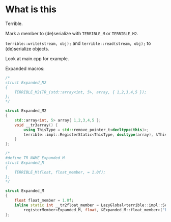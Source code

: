 # What is this
Terrible.

Mark a member to (de)serialize with `TERRIBLE_M` or `TERRIBLE_M2`.

`terrible::write(stream, obj);` and `terrible::read(stream, obj);` to (de)serialize objects.

Look at main.cpp for example.

Expanded macros: 
```cpp
/*
struct Expanded_M2
{
    TERRIBLE_M2(TR_(std::array<int, 5>, array, { 1,2,3,4,5 });
};
*/

struct Expanded_M2
{
    std::array<int, 5> array{ 1,2,3,4,5 };
    void __tr3array() {
        using ThisType = std::remove_pointer_t<decltype(this)>;
        terrible::impl::RegisterStatic<ThisType, decltype(array), &ThisType::array>::val;
    }
};
```

```cpp
/*
#define TR_NAME Expanded_M
struct Expanded_M
{
    TERRIBLE_M(float, float_member, = 1.0f);
};
*/

struct Expanded_M
{
    float float_member = 1.0f;
    inline static int __tr2float_member = LazyGlobal<terrible::impl::SerializationRegistration>->
        registerMember<Expanded_M, float, &Expanded_M::float_member>("Expanded_M", "float_member");
};
```
